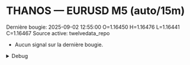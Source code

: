 # THANOS — EURUSD M5 (auto/15m)
Dernière bougie: 2025-09-02 12:55:00  O=1.16450  H=1.16476  L=1.16441  C=1.16467
Source active: twelvedata_repo

- Aucun signal sur la dernière bougie.

<details><summary>Debug</summary>

- TD_API_KEY manquant.

</details>